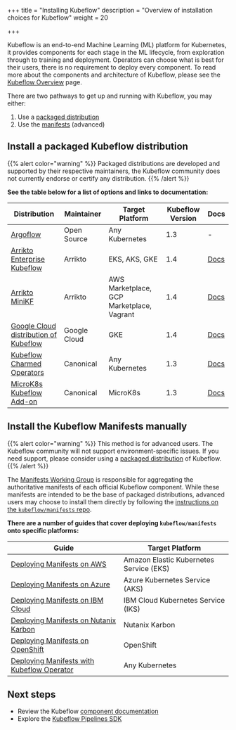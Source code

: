 +++
title = "Installing Kubeflow"
description = "Overview of installation choices for Kubeflow"
weight = 20

+++

Kubeflow is an end-to-end Machine Learning (ML) platform for Kubernetes, it provides components for each stage in the ML lifecycle, from exploration through to training and deployment.
Operators can choose what is best for their users, there is no requirement to deploy every component.
To read more about the components and architecture of Kubeflow, please see the <a href="/docs/started/kubeflow-overview/">Kubeflow Overview</a> page.

There are two pathways to get up and running with Kubeflow, you may either:
1. Use a [packaged distribution](#packaged-distributions)
1. Use the [manifests](#manifests) (advanced)

<a id="packaged-distributions"></a>
## Install a packaged Kubeflow distribution

{{% alert color="warning" %}}
Packaged distributions are developed and supported by their respective maintainers, the Kubeflow community does not currently endorse or certify any distribution.
{{% /alert %}}

<b>See the table below for a list of options and links to documentation:</b>

<div class="table-responsive">
  <table class="table table-bordered">
    <thead class="thead-light">
      <tr>
        <th>Distribution</th>
        <th>Maintainer</th>
        <th>Target Platform</th>
        <th>Kubeflow Version</th>
        <th>Docs</th>
      </tr>
    </thead>
    <tbody>
      <tr>
        <td><a href="https://github.com/argoflow/argoflow">Argoflow</a></td>
        <td>Open Source</td>
        <td>Any Kubernetes</td>
        <td>1.3</td>
        <td>-</td>
      </tr>
      <tr>
        <td><a href="https://www.arrikto.com/enterprise-kubeflow/">Arrikto Enterprise Kubeflow</a></td>
        <td>Arrikto</td>
        <td>EKS, AKS, GKE</td>
        <td>1.4</td>
        <td><a href="/docs/distributions/ekf/">Docs</a></td>
      </tr>
      <tr>
        <td><a href="https://www.arrikto.com/get-started/">Arrikto MiniKF</a></td>
        <td>Arrikto</td>
        <td>AWS Marketplace, GCP Marketplace, Vagrant</td>
        <td>1.4</td>
        <td><a href="/docs/distributions/minikf/">Docs</a></td>
      </tr>
      <tr>
        <td><a href="https://github.com/kubeflow/gcp-blueprints">Google Cloud distribution of Kubeflow</a></td>
        <td>Google Cloud</td>
        <td>GKE</td>
        <td>1.4</td>
        <td><a href="/docs/distributions/gke/">Docs</a></td>
      </tr>
      <tr>
        <td><a href="https://charmed-kubeflow.io/docs">Kubeflow Charmed Operators</a></td>
        <td>Canonical</td>
        <td>Any Kubernetes</td>
        <td>1.3</td>
        <td><a href="/docs/distributions/charmed/">Docs</a></td>
      </tr>
      <tr>
        <td><a href="https://microk8s.io/docs/addon-kubeflow">MicroK8s Kubeflow Add-on</a></td>
        <td>Canonical</td>
        <td>MicroK8s</td>
        <td>1.3</td>
        <td><a href="/docs/distributions/microk8s/">Docs</a></td>
      </tr>
    </tbody>
  </table>
</div>

<a id="manifests"></a>
## Install the Kubeflow Manifests manually 

{{% alert color="warning" %}}
This method is for advanced users. The Kubeflow community will not support environment-specific issues. If you need support, please consider using a [packaged distribution](#packaged-distributions) of Kubeflow.
{{% /alert %}}

The <a href="https://github.com/kubeflow/community/tree/master/wg-manifests">Manifests Working Group</a> is responsible for aggregating the authoritative manifests of each official Kubeflow component.
While these manifests are intended to be the base of packaged distributions, advanced users may choose to install them directly by following the <a href="https://github.com/kubeflow/manifests#installation">instructions on the `kubeflow/manifests` repo</a>.

<b>There are a number of guides that cover deploying `kubeflow/manifests` onto specific platforms:</b>

<div class="table-responsive">
  <table class="table table-bordered">
    <thead class="thead-light">
      <tr>
        <th>Guide</th>
        <th>Target Platform</th>
      </tr>
    </thead>
    <tbody>
      <tr>
        <td><a href="/docs/guides/deploying-manifests-on-aws/">Deploying Manifests on AWS</a></td>
        <td>Amazon Elastic Kubernetes Service (EKS)</td>
      </tr>
      <tr>
        <td><a href="/docs/guides/deploying-manifests-on-azure/">Deploying Manifests on Azure</a></td>
        <td>Azure Kubernetes Service (AKS)</td>
      </tr>
      <tr>
        <td><a href="/docs/guides/deploying-manifests-on-ibm-cloud/">Deploying Manifests on IBM Cloud</a></td>
        <td>IBM Cloud Kubernetes Service (IKS)</td>
      </tr>
      <tr>
        <td><a href="/docs/guides/deploying-manifests-on-nutanix-karbon/">Deploying Manifests on Nutanix Karbon</a></td>
        <td>Nutanix Karbon</td>
      </tr>
      <tr>
        <td><a href="/docs/guides/deploying-manifests-on-openshift/">Deploying Manifests on OpenShift</a></td>
        <td>OpenShift</td>
      </tr>
      <tr>
        <td><a href="/docs/guides/deploying-manifests-with-kubeflow-operator/">Deploying Manifests with Kubeflow Operator</a></td>
        <td>Any Kubernetes</td>
      </tr>
    </tbody>
  </table>
</div>


<a id="next-steps"></a>
## Next steps

* Review the Kubeflow <a href="/docs/components/">component documentation</a>
* Explore the <a href="/docs/components/pipelines/sdk/">Kubeflow Pipelines SDK</a>
